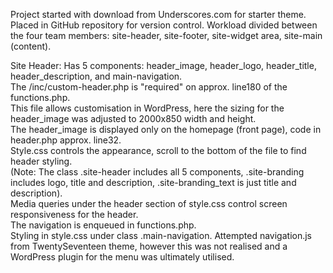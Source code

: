 Project started with download from Underscores.com for starter theme.  Placed in GitHub repository for version control.
Workload divided between the four team members: site-header, site-footer, site-widget area, site-main (content).

Site Header:
Has 5 components: header_image, header_logo, header_title, header_description, and main-navigation.  
The /inc/custom-header.php is "required" on approx. line180 of the functions.php.  
This file allows customisation in WordPress, here the sizing for the header_image was adjusted to 2000x850 width and height.  
The header_image is displayed only on the homepage (front page), code in header.php approx. line32.  
Style.css controls the appearance, scroll to the bottom of the file to find header styling.  
(Note: The class .site-header includes all 5 components, .site-branding includes logo, title and description, .site-branding_text is just title and description).  
Media queries under the header section of style.css control screen responsiveness for the header.  
The navigation is enqueued in functions.php.  
Styling in style.css under class .main-navigation. 
Attempted navigation.js from TwentySeventeen theme, however this was not realised and a WordPress plugin for the menu was ultimately utilised.
